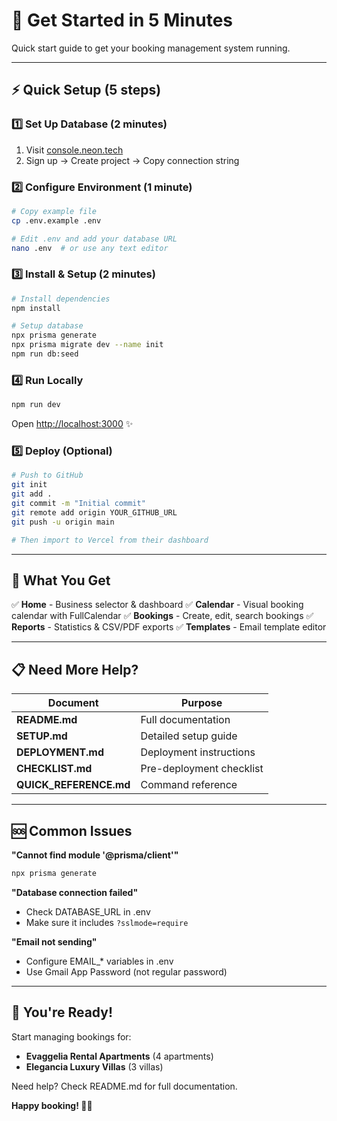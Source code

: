 # 🚀 Get Started in 5 Minutes

Quick start guide to get your booking management system running.

---

## ⚡ Quick Setup (5 steps)

### 1️⃣ Set Up Database (2 minutes)

1. Visit [console.neon.tech](https://console.neon.tech)
2. Sign up → Create project → Copy connection string

### 2️⃣ Configure Environment (1 minute)

```bash
# Copy example file
cp .env.example .env

# Edit .env and add your database URL
nano .env  # or use any text editor
```

### 3️⃣ Install & Setup (2 minutes)

```bash
# Install dependencies
npm install

# Setup database
npx prisma generate
npx prisma migrate dev --name init
npm run db:seed
```

### 4️⃣ Run Locally

```bash
npm run dev
```

Open [http://localhost:3000](http://localhost:3000) ✨

### 5️⃣ Deploy (Optional)

```bash
# Push to GitHub
git init
git add .
git commit -m "Initial commit"
git remote add origin YOUR_GITHUB_URL
git push -u origin main

# Then import to Vercel from their dashboard
```

---

## 🎯 What You Get

✅ **Home** - Business selector & dashboard
✅ **Calendar** - Visual booking calendar with FullCalendar
✅ **Bookings** - Create, edit, search bookings
✅ **Reports** - Statistics & CSV/PDF exports
✅ **Templates** - Email template editor

---

## 📋 Need More Help?

| Document | Purpose |
|----------|---------|
| **README.md** | Full documentation |
| **SETUP.md** | Detailed setup guide |
| **DEPLOYMENT.md** | Deployment instructions |
| **CHECKLIST.md** | Pre-deployment checklist |
| **QUICK_REFERENCE.md** | Command reference |

---

## 🆘 Common Issues

**"Cannot find module '@prisma/client'"**
```bash
npx prisma generate
```

**"Database connection failed"**
- Check DATABASE_URL in .env
- Make sure it includes `?sslmode=require`

**"Email not sending"**
- Configure EMAIL_* variables in .env
- Use Gmail App Password (not regular password)

---

## 🎉 You're Ready!

Start managing bookings for:
- **Evaggelia Rental Apartments** (4 apartments)
- **Elegancia Luxury Villas** (3 villas)

Need help? Check README.md for full documentation.

**Happy booking! 🏨✨**
